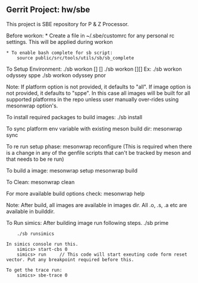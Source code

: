 Gerrit Project: hw/sbe
--------------------------
This project is SBE repository for P & Z Processor.

Before workon:
    * Create a file in ~/.sbe/customrc for any personal rc settings. This will be applied during workon

    * To enable bash complete for sb script:
        source public/src/tools/utils/sb/sb_complete

To Setup Environment:
    ./sb workon [<platform>] [<imageType>]
    ./sb workon [<p11 metis p11_dft metis_dft odyssey all>][<sppe bldr srom pnor>]
    Ex: ./sb workon odyssey sppe
        ./sb workon odyssey pnor

Note: If platform option is not provided, it defaults to "all".
      If image option is not provided, it defaults to "sppe".
      In this case all images will be built for all supported platforms in the
      repo unless user manually over-rides using mesonwrap option's.

To install required packages to build images:
    ./sb install

To sync platform env variable with existing meson build dir:
    mesonwrap sync

To re run setup phase:
    mesonwrap reconfigure
(This is required when there is a change in any of the genfile scripts that can't be tracked by meson and that needs to be re run)

To build a image:
    mesonwrap setup
    mesonwrap build

To Clean:
    mesonwrap clean

For more available build options check:
    mesonwrap help

Note: After build, all images are available in images dir.
      All .o, .s, .a etc are available in builddir.

To Run simics:
    After building image run following steps.
        ./sb prime

        ./sb runsimics

    In simics console run this.
        simics> start-cbs 0
        simics> run     // This code will start exeuting code form reset vector. Put any breakpoint required before this.

    To get the trace run:
        simics> sbe-trace 0
